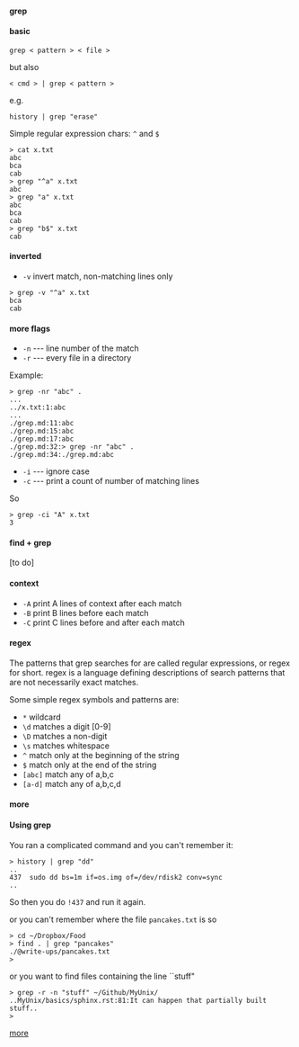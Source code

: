 #### grep

#### basic

``grep < pattern > < file >``

but also

``< cmd > | grep < pattern >``

e.g.

``history | grep "erase"``

Simple regular expression chars:  ``^`` and ``$``

```
> cat x.txt
abc
bca
cab
> grep "^a" x.txt
abc
> grep "a" x.txt
abc
bca
cab
> grep "b$" x.txt
cab
```

#### inverted

- ``-v`` invert match, non-matching lines only

```
> grep -v "^a" x.txt
bca
cab
```

#### more flags

- ``-n`` --- line number of the match
- ``-r`` --- every file in a directory

Example:

```
> grep -nr "abc" .
...
../x.txt:1:abc
...
./grep.md:11:abc
./grep.md:15:abc
./grep.md:17:abc
./grep.md:32:> grep -nr "abc" .
./grep.md:34:./grep.md:abc
```

- ``-i`` --- ignore case
- ``-c`` --- print a count of number of matching lines

So

```
> grep -ci "A" x.txt
3
```

#### find + grep

[to do]

#### context

- ``-A`` print A lines of context after each match
- ``-B`` print B lines before each match
- ``-C`` print C lines before and after each match

#### regex

The patterns that grep searches for are called regular expressions, or regex for short.  regex is a language defining descriptions of search patterns that are not necessarily exact matches.

Some simple regex symbols and patterns are:

- ``*`` wildcard
- ``\d`` matches a digit [0-9]
- ``\D`` matches a non-digit
- ``\s`` matches whitespace
- ``^`` match only at the beginning of the string
- ``$`` match only at the end of the string
- ``[abc]`` match any of a,b,c
- ``[a-d]`` match any of a,b,c,d

#### more

#### Using grep

You ran a complicated command and you can't remember it:

```
> history | grep "dd"
..
437  sudo dd bs=1m if=os.img of=/dev/rdisk2 conv=sync
..
```

So then you do ``!437`` and run it again.

or you can't remember where the file ``pancakes.txt`` is so

```
> cd ~/Dropbox/Food
> find . | grep "pancakes"
./@write-ups/pancakes.txt
>
```

or you want to find files containing the line ``stuff"

```
> grep -r -n "stuff" ~/Github/MyUnix/ 
..MyUnix/basics/sphinx.rst:81:It can happen that partially built stuff..
>
```

[more](https://github.com/telliott99/UnixQuickies/blob/master/grep.md)

